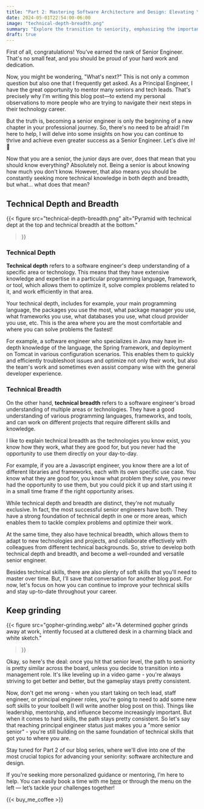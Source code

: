 ```yaml
---
title: "Part 2: Mastering Software Architecture and Design: Elevating Your Senior Engineer Role"
date: 2024-05-01T22:54:00-06:00
image: "technical-depth-breadth.png"
summary: "Explore the transition to seniority, emphasizing the importance of continuous learning and mastering both technical depth and breadth."
draft: true
---
```


First of all, congratulations! You’ve earned the rank of Senior Engineer. That's no small feat, and you should be proud of your hard work and dedication.

Now, you might be wondering, "What's next?" This is not only a common question but also one that I frequently get asked. As a Principal Engineer, I have the great opportunity to mentor many seniors and tech leads. That's precisely why I'm writing this blog post—to extend my personal observations to more people who are trying to navigate their next steps in their technology career.

But the truth is, becoming a senior engineer is only the beginning of a new chapter in your professional journey. So, there's no need to be afraid! I'm here to help, I will delve into some insights on how you can continue to thrive and achieve even greater success as a Senior Engineer. Let's dive in! 👏

Now that you are a senior, the junior days are over, does that mean that you should know everything? Absolutely not. Being a senior is about knowing how much you don't know. However, that also means you should be constantly seeking more technical knowledge in both depth and breadth, but what... what does that mean?

## Technical Depth and Breadth

{{< figure
  src="technical-depth-breadth.png"
  alt="Pyramid with technical dept at the top and technical breadth at the bottom."
>}}

### Technical Depth

**Technical depth** refers to a software engineer's deep understanding of a specific area or technology. This means that they have extensive knowledge and expertise in a particular programming language, framework, or tool, which allows them to optimize it, solve complex problems related to it, and work efficiently in that area.

Your technical depth, includes for example, your main programming language, the packages you use the most, what package manager you use, what frameworks you use, what databases you use, what cloud provider you use, etc. This is the area where you are the most comfortable and where you can solve problems the fastest!

For example, a software engineer who specializes in Java may have in-depth knowledge of the language, the Spring framework, and deployment on Tomcat in various configuration scenarios. This enables them to quickly and efficiently troubleshoot issues and optimize not only their work, but also the team's work and sometimes even assist company wise with the general developer experience.

### Technical Breadth

On the other hand, **technical breadth** refers to a software engineer's broad understanding of multiple areas or technologies. They have a good understanding of various programming languages, frameworks, and tools, and can work on different projects that require different skills and knowledge.

I like to explain technical breadth as the technologies you know exist, you know how they work, what they are good for, but you never had the opportunity to use them directly on your day-to-day.

For example, if you are a Javascript engineer, you know there are a lot of different libraries and frameworks, each with its own specific use case. You know what they are good for, you know what problem they solve, you never had the opportunity to use them, but you could pick it up and start using it in a small time frame if the right opportunity arises.

While technical depth and breadth are distinct, they're not mutually exclusive. In fact, the most successful senior engineers have both. They have a strong foundation of technical depth in one or more areas, which enables them to tackle complex problems and optimize their work.

At the same time, they also have technical breadth, which allows them to adapt to new technologies and projects, and collaborate effectively with colleagues from different technical backgrounds. So, strive to develop both technical depth and breadth, and become a well-rounded and versatile senior engineer.

Besides technical skills, there are also plenty of soft skills that you'll need to master over time. But, I'll save that conversation for another blog post. For now, let's focus on how you can continue to improve your technical skills and stay up-to-date throughout your career.

## Keep grinding

{{< figure
  src="gopher-grinding.webp"
  alt="A determined gopher grinds away at work, intently focused at a cluttered desk in a charming black and white sketch."
>}}

Okay, so here's the deal: once you hit that senior level, the path to seniority is pretty similar across the board, unless you decide to transition into a management role. It's like leveling up in a video game - you're always striving to get better and better, but the gameplay stays pretty consistent.

Now, don't get me wrong - when you start taking on tech lead, staff engineer, or principal engineer roles, you're going to need to add some new soft skills to your toolbelt (I will write another blog post on this). Things like leadership, mentorship, and influence become increasingly important. But when it comes to hard skills, the path stays pretty consistent. So let's say that reaching principal engineer status just makes you a "more senior senior" - you're still building on the same foundation of technical skills that got you to where you are.

Stay tuned for Part 2 of our blog series, where we'll dive into one of the most crucial topics for advancing your seniority: software architecture and design.

If you're seeking more personalized guidance or mentoring, I’m here to help. You can easily book a time with me [here](https://cal.com/alexandrecastrotech/mentoring) or through the menu on the left — let’s tackle your challenges together!

{{< buy_me_coffee >}}
